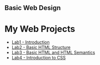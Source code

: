 ## Basic Web Design
<h1>My Web Projects</h1>

<ul>
<li><a href="Lab1/index.html" Target="_blank">Lab1 - Introduction</a></li>
<li><a href="Lab2/index.html" Target="_blank">Lab2 - Basic HTML Structure</a></li>
<li><a href="Lab3/index.html" Target="_blank">Lab3 - Basic HTML and HTML Semantics</a></li>
<li><a href="Lab4/index.html" Target="_blank">Lab4 - Introduction to CSS</a></li>
</ul>



